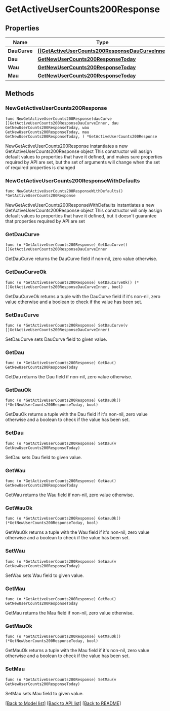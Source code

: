# GetActiveUserCounts200Response

## Properties

Name | Type | Description | Notes
------------ | ------------- | ------------- | -------------
**DauCurve** | [**[]GetActiveUserCounts200ResponseDauCurveInner**](GetActiveUserCounts200ResponseDauCurveInner.md) |  | 
**Dau** | [**GetNewUserCounts200ResponseToday**](GetNewUserCounts200ResponseToday.md) |  | 
**Wau** | [**GetNewUserCounts200ResponseToday**](GetNewUserCounts200ResponseToday.md) |  | 
**Mau** | [**GetNewUserCounts200ResponseToday**](GetNewUserCounts200ResponseToday.md) |  | 

## Methods

### NewGetActiveUserCounts200Response

`func NewGetActiveUserCounts200Response(dauCurve []GetActiveUserCounts200ResponseDauCurveInner, dau GetNewUserCounts200ResponseToday, wau GetNewUserCounts200ResponseToday, mau GetNewUserCounts200ResponseToday, ) *GetActiveUserCounts200Response`

NewGetActiveUserCounts200Response instantiates a new GetActiveUserCounts200Response object
This constructor will assign default values to properties that have it defined,
and makes sure properties required by API are set, but the set of arguments
will change when the set of required properties is changed

### NewGetActiveUserCounts200ResponseWithDefaults

`func NewGetActiveUserCounts200ResponseWithDefaults() *GetActiveUserCounts200Response`

NewGetActiveUserCounts200ResponseWithDefaults instantiates a new GetActiveUserCounts200Response object
This constructor will only assign default values to properties that have it defined,
but it doesn't guarantee that properties required by API are set

### GetDauCurve

`func (o *GetActiveUserCounts200Response) GetDauCurve() []GetActiveUserCounts200ResponseDauCurveInner`

GetDauCurve returns the DauCurve field if non-nil, zero value otherwise.

### GetDauCurveOk

`func (o *GetActiveUserCounts200Response) GetDauCurveOk() (*[]GetActiveUserCounts200ResponseDauCurveInner, bool)`

GetDauCurveOk returns a tuple with the DauCurve field if it's non-nil, zero value otherwise
and a boolean to check if the value has been set.

### SetDauCurve

`func (o *GetActiveUserCounts200Response) SetDauCurve(v []GetActiveUserCounts200ResponseDauCurveInner)`

SetDauCurve sets DauCurve field to given value.


### GetDau

`func (o *GetActiveUserCounts200Response) GetDau() GetNewUserCounts200ResponseToday`

GetDau returns the Dau field if non-nil, zero value otherwise.

### GetDauOk

`func (o *GetActiveUserCounts200Response) GetDauOk() (*GetNewUserCounts200ResponseToday, bool)`

GetDauOk returns a tuple with the Dau field if it's non-nil, zero value otherwise
and a boolean to check if the value has been set.

### SetDau

`func (o *GetActiveUserCounts200Response) SetDau(v GetNewUserCounts200ResponseToday)`

SetDau sets Dau field to given value.


### GetWau

`func (o *GetActiveUserCounts200Response) GetWau() GetNewUserCounts200ResponseToday`

GetWau returns the Wau field if non-nil, zero value otherwise.

### GetWauOk

`func (o *GetActiveUserCounts200Response) GetWauOk() (*GetNewUserCounts200ResponseToday, bool)`

GetWauOk returns a tuple with the Wau field if it's non-nil, zero value otherwise
and a boolean to check if the value has been set.

### SetWau

`func (o *GetActiveUserCounts200Response) SetWau(v GetNewUserCounts200ResponseToday)`

SetWau sets Wau field to given value.


### GetMau

`func (o *GetActiveUserCounts200Response) GetMau() GetNewUserCounts200ResponseToday`

GetMau returns the Mau field if non-nil, zero value otherwise.

### GetMauOk

`func (o *GetActiveUserCounts200Response) GetMauOk() (*GetNewUserCounts200ResponseToday, bool)`

GetMauOk returns a tuple with the Mau field if it's non-nil, zero value otherwise
and a boolean to check if the value has been set.

### SetMau

`func (o *GetActiveUserCounts200Response) SetMau(v GetNewUserCounts200ResponseToday)`

SetMau sets Mau field to given value.



[[Back to Model list]](../README.md#documentation-for-models) [[Back to API list]](../README.md#documentation-for-api-endpoints) [[Back to README]](../README.md)


